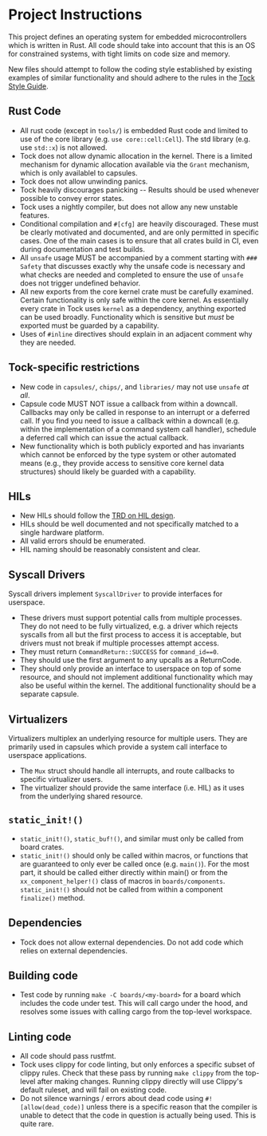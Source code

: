 # Project Instructions

This project defines an operating system for embedded microcontrollers which is written in Rust.
All code should take into account that this is an OS for constrained systems, with tight limits on
code size and memory.

New files should attempt to follow the coding style established by existing examples of similar
functionality and should adhere to the rules in the [Tock Style Guide](./doc/Style.md).

## Rust Code
- All rust code (except in `tools/`) is embedded Rust code and limited to use of the core library
  (e.g. `use core::cell:Cell`). The std library (e.g. use `std::x`) is not allowed.
- Tock does not allow dynamic allocation in the kernel. There is a limited mechanism for dynamic allocation
  available via the `Grant` mechanism, which is only availablel to capsules.
- Tock does not allow unwinding panics.
- Tock heavily discourages panicking -- Results should be used whenever possible to convey error states.
- Tock uses a nightly compiler, but does not allow any new unstable features.
- Conditional compilation and `#[cfg]` are heavily discouraged. These must
  be clearly motivated and documented, and are only permitted in specific cases. One of the main cases
  is to ensure that all crates build in CI, even during documentation and test builds.
- All `unsafe` usage MUST be accompanied by a comment starting with `### Safety`
  that discusses exactly why the unsafe code is necessary and what checks are
  needed and completed to ensure the use of `unsafe` does not trigger undefined
  behavior.
- All new exports from the core kernel crate must be carefully examined. Certain
  functionality is only safe within the core kernel. As essentially every crate in
  Tock uses `kernel` as a dependency, anything exported can be used broadly.
  Functionality which is sensitive but _must_ be exported must be guarded by a
  capability.
- Uses of `#inline` directives should explain in an adjacent comment why they
  are needed.

## Tock-specific restrictions
- New code in `capsules/`, `chips/`, and `libraries/` may not use `unsafe` *at all*.
- Capsule code MUST NOT issue a callback from within a downcall. Callbacks may only be called in response to
  an interrupt or a deferred call. If you find you need to issue a callback within a downcall (e.g. within the
  implementation of a command system call handler), schedule a deferred call which can issue the actual callback.
- New functionality which is both publicly exported and has invariants which
  cannot be enforced by the type system or other automated means (e.g., they
  provide access to sensitive core kernel data structures) should
  likely be guarded with a capability.

## HILs
- New HILs should follow the [TRD on HIL design](./doc/reference/trd3-hil-design.md).
- HILs should be well documented and not specifically matched to a single hardware platform.
- All valid errors should be enumerated.
- HIL naming should be reasonably consistent and clear.

## Syscall Drivers

Syscall drivers implement `SyscallDriver` to provide interfaces for userspace.

- These drivers must support potential calls from multiple processes. They do
  not need to be fully virtualized, e.g. a driver which rejects syscalls from
  all but the first process to access it is acceptable, but drivers must not
  break if multiple processes attempt access.
- They must return `CommandReturn::SUCCESS` for `command_id==0`.
- They should use the first argument to any upcalls as a ReturnCode.
- They should only provide an interface to userspace on top of some resource,
  and should not implement additional functionality which may also be useful
  within the kernel. The additional functionality should be a separate capsule.

## Virtualizers

Virtualizers multiplex an underlying resource for multiple users. They are primarily used
in capsules which provide a system call interface to userspace applications.

- The `Mux` struct should handle all interrupts, and route callbacks to specific
  virtualizer users.
- The virtualizer should provide the same interface (i.e. HIL) as it uses from
  the underlying shared resource.

## `static_init!()`
- `static_init!()`, `static_buf!()`, and similar must only be called from board crates.
- `static_init!()` should only be called within macros, or functions that are guaranteed to only ever be
  called once (e.g. `main()`). For the most part, it should be called either directly within main() or
  from the `xx_component_helper!()` class of macros in `boards/components`. `static_init!()` should not
  be called from within a component `finalize()` method.

## Dependencies
- Tock does not allow external dependencies. Do not add code which relies on external dependencies.

## Building code
- Test code by running `make -C boards/<my-board>` for a board which includes the code under test.
  This will call cargo under the hood, and resolves some issues with calling cargo from the top-level workspace.

## Linting code
- All code should pass rustfmt.
- Tock uses clippy for code linting, but only enforces a specific subset of clippy rules. Check that these pass
  by running `make clippy` from the top-level after making changes. Running clippy directly will use
  Clippy's default ruleset, and will fail on existing code.
- Do not silence warnings / errors about dead code using `#![allow(dead_code)]` unless there is a specific
  reason that the compiler is unable to detect that the code in question is actually being used. This
  is quite rare.
